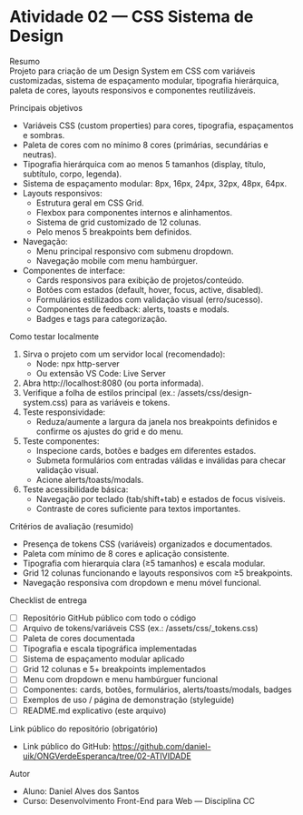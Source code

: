 # Atividade 02 — CSS Sistema de Design

Resumo  
Projeto para criação de um Design System em CSS com variáveis customizadas, sistema de espaçamento modular, tipografia hierárquica, paleta de cores, layouts responsivos e componentes reutilizáveis.

Principais objetivos
- Variáveis CSS (custom properties) para cores, tipografia, espaçamentos e sombras.
- Paleta de cores com no mínimo 8 cores (primárias, secundárias e neutras).
- Tipografia hierárquica com ao menos 5 tamanhos (display, título, subtítulo, corpo, legenda).
- Sistema de espaçamento modular: 8px, 16px, 24px, 32px, 48px, 64px.
- Layouts responsivos:
    - Estrutura geral em CSS Grid.
    - Flexbox para componentes internos e alinhamentos.
    - Sistema de grid customizado de 12 colunas.
    - Pelo menos 5 breakpoints bem definidos.
- Navegação:
    - Menu principal responsivo com submenu dropdown.
    - Navegação mobile com menu hambúrguer.
- Componentes de interface:
    - Cards responsivos para exibição de projetos/conteúdo.
    - Botões com estados (default, hover, focus, active, disabled).
    - Formulários estilizados com validação visual (erro/sucesso).
    - Componentes de feedback: alerts, toasts e modals.
    - Badges e tags para categorização.

Como testar localmente
1. Sirva o projeto com um servidor local (recomendado):  
     - Node: npx http-server  
     - Ou extensão VS Code: Live Server
2. Abra http://localhost:8080 (ou porta informada).
3. Verifique a folha de estilos principal (ex.: /assets/css/design-system.css) para as variáveis e tokens.
4. Teste responsividade:
     - Reduza/aumente a largura da janela nos breakpoints definidos e confirme os ajustes do grid e do menu.
5. Teste componentes:
     - Inspecione cards, botões e badges em diferentes estados.
     - Submeta formulários com entradas válidas e inválidas para checar validação visual.
     - Acione alerts/toasts/modals.
6. Teste acessibilidade básica:
     - Navegação por teclado (tab/shift+tab) e estados de focus visíveis.
     - Contraste de cores suficiente para textos importantes.

Critérios de avaliação (resumido)
- Presença de tokens CSS (variáveis) organizados e documentados.
- Paleta com mínimo de 8 cores e aplicação consistente.
- Tipografia com hierarquia clara (≥5 tamanhos) e escala modular.
- Grid 12 colunas funcionando e layouts responsivos com ≥5 breakpoints.
- Navegação responsiva com dropdown e menu móvel funcional.

Checklist de entrega
- [ ] Repositório GitHub público com todo o código
- [ ] Arquivo de tokens/variáveis CSS (ex.: /assets/css/_tokens.css)
- [ ] Paleta de cores documentada
- [ ] Tipografia e escala tipográfica implementadas
- [ ] Sistema de espaçamento modular aplicado
- [ ] Grid 12 colunas e 5+ breakpoints implementados
- [ ] Menu com dropdown e menu hambúrguer funcional
- [ ] Componentes: cards, botões, formulários, alerts/toasts/modals, badges
- [ ] Exemplos de uso / página de demonstração (styleguide)
- [ ] README.md explicativo (este arquivo)

Link público do repositório (obrigatório)  
- Link público do GitHub: https://github.com/daniel-uik/ONGVerdeEsperanca/tree/02-ATIVIDADE

Autor
- Aluno: Daniel Alves dos Santos  
- Curso: Desenvolvimento Front-End para Web — Disciplina CC
